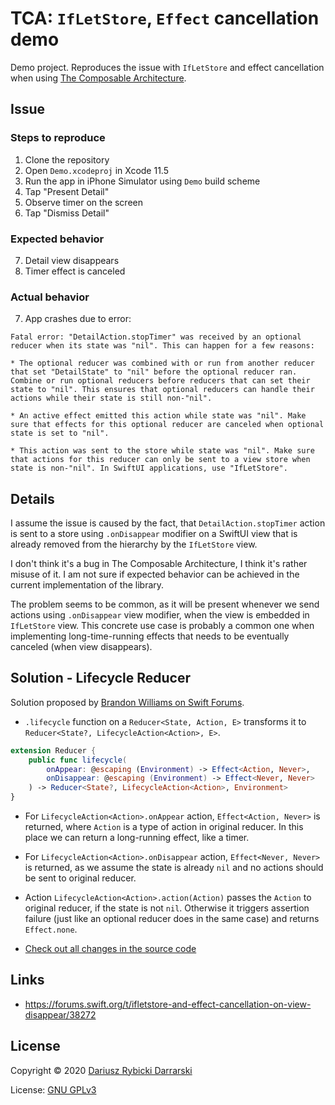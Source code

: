 # TCA: `IfLetStore`, `Effect` cancellation demo

Demo project. Reproduces the issue with `IfLetStore` and effect cancellation when using [The Composable Architecture](https://github.com/pointfreeco/swift-composable-architecture).

## Issue

### Steps to reproduce

1. Clone the repository
2. Open `Demo.xcodeproj` in Xcode 11.5
3. Run the app in iPhone Simulator using `Demo` build scheme
4. Tap "Present Detail"
5. Observe timer on the screen
6. Tap "Dismiss Detail"

### Expected behavior

7. Detail view disappears
8. Timer effect is canceled

### Actual behavior

7. App crashes due to error:

```
Fatal error: "DetailAction.stopTimer" was received by an optional reducer when its state was "nil". This can happen for a few reasons:

* The optional reducer was combined with or run from another reducer that set "DetailState" to "nil" before the optional reducer ran. Combine or run optional reducers before reducers that can set their state to "nil". This ensures that optional reducers can handle their actions while their state is still non-"nil".

* An active effect emitted this action while state was "nil". Make sure that effects for this optional reducer are canceled when optional state is set to "nil".

* This action was sent to the store while state was "nil". Make sure that actions for this reducer can only be sent to a view store when state is non-"nil". In SwiftUI applications, use "IfLetStore".
```

## Details

I assume the issue is caused by the fact, that `DetailAction.stopTimer` action is sent to a store using `.onDisappear` modifier on a SwiftUI view that is already removed from the hierarchy by the `IfLetStore` view. 

I don't think it's a bug in The Composable Architecture, I think it's rather misuse of it. I am not sure if expected behavior can be achieved in the current implementation of the library.

The problem seems to be common, as it will be present whenever we send actions using `.onDisappear` view modifier, when the view is embedded in `IfLetStore` view. This concrete use case is probably a common one when implementing long-time-running effects that needs to be eventually canceled (when view disappears).

## Solution - Lifecycle Reducer

Solution proposed by [Brandon Williams on Swift Forums](https://forums.swift.org/t/ifletstore-and-effect-cancellation-on-view-disappear/38272/2?u=darrarski).

- `.lifecycle` function on a `Reducer<State, Action, E>` transforms it to `Reducer<State?, LifecycleAction<Action>, E>`.

```swift
extension Reducer {
    public func lifecycle(
        onAppear: @escaping (Environment) -> Effect<Action, Never>,
        onDisappear: @escaping (Environment) -> Effect<Never, Never>
    ) -> Reducer<State?, LifecycleAction<Action>, Environment>
}
```

- For `LifecycleAction<Action>.onAppear` action, `Effect<Action, Never>` is returned, where `Action` is a type of action in original reducer. In this place we can return a long-running effect, like a timer.

- For `LifecycleAction<Action>.onDisappear` action, `Effect<Never, Never>` is returned, as we assume the state is already `nil` and no actions should be sent to original reducer.

- Action `LifecycleAction<Action>.action(Action)` passes the `Action` to original reducer, if the state is not `nil`. Otherwise it triggers assertion failure (just like an optional reducer does in the same case) and returns `Effect.none`.

- [Check out all changes in the source code](https://github.com/darrarski/tca-ifletstore-effect-cancellation-demo/compare/c7e863b951569e1d1d96dd0930bf4f08ce926b94...solution-lifecycle)

## Links

- https://forums.swift.org/t/ifletstore-and-effect-cancellation-on-view-disappear/38272

## License

Copyright © 2020 [Dariusz Rybicki Darrarski](http://www.darrarski.pl)

License: [GNU GPLv3](LICENSE)

